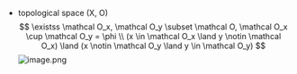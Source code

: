 - topological space (X, O)
$$
 \existss \mathcal O_x, \mathcal O_y \subset \mathcal O, \mathcal O_x \cup \mathcal O_y = \phi \\ (x \in \mathcal O_x \land y \notin \mathcal O_x)
\land
(x \notin \mathcal O_y \land y \in \mathcal O_y)
$$
![image.png](image%209.png)